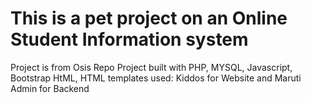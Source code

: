 # This is a pet project on an Online Student Information system
Project is from Osis Repo
Project built with PHP, MYSQL, Javascript, Bootstrap HtML,
HTML templates used: Kiddos for Website and Maruti Admin for Backend
